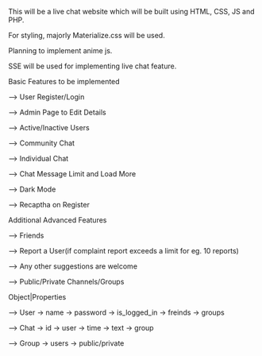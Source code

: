 This will be a live chat website which will be built using HTML, CSS, JS and PHP.

For styling, majorly Materialize.css will be used.

Planning to implement anime js.

SSE will be used for implementing live chat feature.

Basic Features to be implemented

--> User Register/Login

--> Admin Page to Edit Details

--> Active/Inactive Users

--> Community Chat

--> Individual Chat

--> Chat Message Limit and Load More

--> Dark Mode

--> Recaptha on Register

Additional Advanced Features

--> Friends

--> Report a User(if complaint report exceeds a limit for eg. 10 reports)

--> Any other suggestions are welcome

--> Public/Private Channels/Groups


Object|Properties
  
--> User
    -> name
    -> password
    -> is_logged_in
    -> freinds
    -> groups
    
--> Chat
    -> id
    -> user
    -> time
    -> text
    -> group
    
--> Group
    -> users
    -> public/private
    
